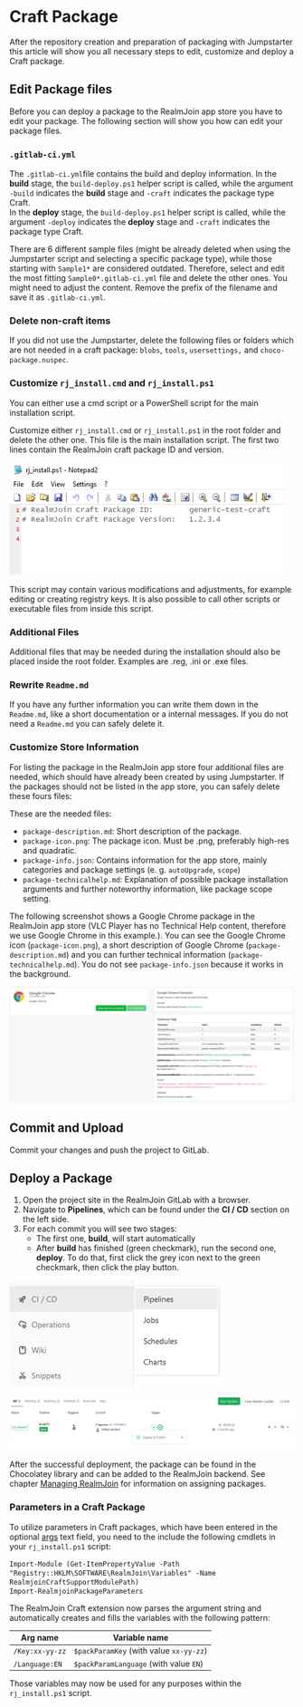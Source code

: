# Craft Package

After the repository creation and preparation of packaging with Jumpstarter this article will show you all necessary steps to edit, customize and deploy a Craft package.

## Edit Package files

Before you can deploy a package to the RealmJoin app store you have to edit your package. The following section will show you how can edit your package files.

### `.gitlab-ci.yml`

The `.gitlab-ci.yml`file contains the build and deploy information. In the **build** stage, the `build-deploy.ps1` helper script is called, while the argument `-build` indicates the **build** stage and `-craft` indicates the package type Craft.\
In the **deploy** stage, the `build-deploy.ps1` helper script is called, while the argument `-deploy` indicates the **deploy** stage and `-craft` indicates the package type Craft.

There are 6 different sample files (might be already deleted when using the Jumpstarter script and selecting a specific package type), while those starting with `Sample1*` are considered outdated. Therefore, select and edit the most fitting `Sample0*.gitlab-ci.yml` file and delete the other ones. You might need to adjust the content. Remove the prefix of the filename and save it as `.gitlab-ci.yml`.

### Delete non-craft items

If you did not use the Jumpstarter, delete the following files or folders which are not needed in a craft package: `blobs`, `tools`, `usersettings,` and `choco-package.nuspec`.

### Customize `rj_install.cmd` and `rj_install.ps1`

You can either use a cmd script or a PowerShell script for the main installation script.

Customize either `rj_install.cmd` or `rj_install.ps1` in the root folder and delete the other one. This file is the main installation script. The first two lines contain the RealmJoin craft package ID and version.

![](<../.gitbook/assets/rj-craftpackage-header (1).png>)

This script may contain various modifications and adjustments, for example editing or creating registry keys. It is also possible to call other scripts or executable files from inside this script.

### Additional Files

Additional files that may be needed during the installation should also be placed inside the root folder. Examples are .reg, .ini or .exe files.

### Rewrite `Readme.md`

If you have any further information you can write them down in the `Readme.md`, like a short documentation or a internal messages. If you do not need a `Readme.md` you can safely delete it.

### Customize Store Information

For listing the package in the RealmJoin app store four additional files are needed, which should have already been created by using Jumpstarter. If the packages should not be listed in the app store, you can safely delete these fours files:

These are the needed files:

* `package-description.md`: Short description of the package.
* `package-icon.png`: The package icon. Must be .png, preferably high-res and quadratic.
* `package-info.json`: Contains information for the app store, mainly categories and package settings (e. g. `autoUpgrade`, `scope`)
* `package-technicalhelp.md`: Explanation of possible package installation arguments and further noteworthy information, like package scope setting.

The following screenshot shows a Google Chrome package in the RealmJoin app store (VLC Player has no Technical Help content, therefore we use Google Chrome in this example.). You can see the Google Chrome icon (`package-icon.png`), a short description of Google Chrome (`package-description.md`) and you can further technical information (`package-technicalhelp.md`). You do not see `package-info.json` because it works in the background.

![](<../.gitbook/assets/rj-store-info (1).png>)

## Commit and Upload

Commit your changes and push the project to GitLab.

## Deploy a Package

1. Open the project site in the RealmJoin GitLab with a browser.
2. Navigate to **Pipelines**, which can be found under the **CI / CD** section on the left side.
3. For each commit you will see two stages:
   * The first one, **build**, will start automatically
   * After **build** has finished (green checkmark), run the second one, **deploy**. To do that, first click the grey icon next to the green checkmark, then click the play button.

![](<../.gitbook/assets/rj-pipeline-choco-deploy (1).png>)

![](<../.gitbook/assets/rj-package-choco-deploy (1).png>)

After the successful deployment, the package can be found in the Chocolatey library and can be added to the RealmJoin backend. See chapter [Managing RealmJoin](../managing-realmjoin/) for information on assigning packages.

### Parameters in a Craft Package

To utilize parameters in Craft packages, which have been entered in the optional [args](http://docs.realmjoin.com/managing-realmjoin.html#add-packages) text field, you need to the include the following cmdlets in your `rj_install.ps1` script:

```
Import-Module (Get-ItemPropertyValue -Path "Registry::HKLM\SOFTWARE\RealmJoin\Variables" -Name RealmjoinCraftSupportModulePath)
Import-RealmjoinPackageParameters
```

The RealmJoin Craft extension now parses the argument string and automatically creates and fills the variables with the following pattern:

| Arg name        | Variable name                           |
| --------------- | --------------------------------------- |
| `/Key:xx-yy-zz` | `$packParamKey` (with value `xx-yy-zz`) |
| `/Language:EN`  | `$packParamLanguage` (with value `EN`)  |

Those variables may now be used for any purposes within the `rj_install.ps1` script.
